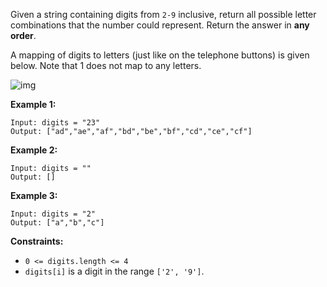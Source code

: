 Given a string containing digits from `2-9` inclusive, return all possible letter combinations that the number could represent.
Return the answer in **any order**.

A mapping of digits to letters (just like on the telephone buttons) is given below. Note that 1 does not map to any letters.

![img](https://assets.leetcode.com/uploads/2022/03/15/1200px-telephone-keypad2svg.png)


**Example 1:**

~~~~
Input: digits = "23"
Output: ["ad","ae","af","bd","be","bf","cd","ce","cf"]
~~~~

**Example 2:**

~~~~
Input: digits = ""
Output: []
~~~~

**Example 3:**

~~~~
Input: digits = "2"
Output: ["a","b","c"]
~~~~

**Constraints:**

- `0 <= digits.length <= 4`
- `digits[i]` is a digit in the range `['2', '9']`.
